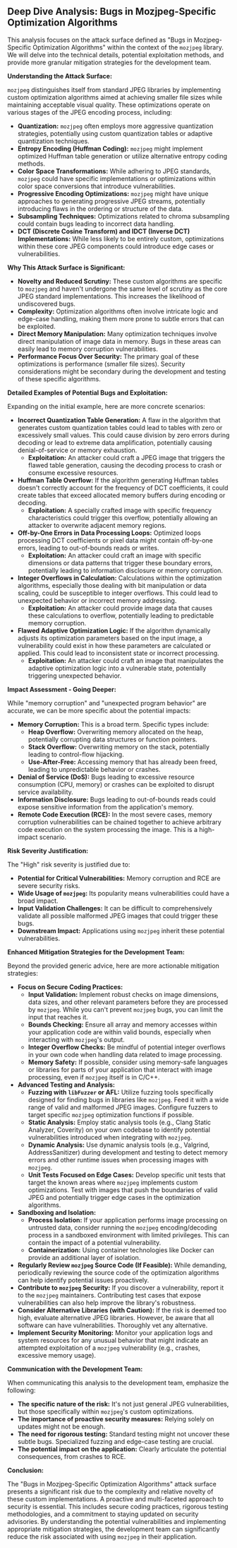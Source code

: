 ## Deep Dive Analysis: Bugs in Mozjpeg-Specific Optimization Algorithms

This analysis focuses on the attack surface defined as "Bugs in Mozjpeg-Specific Optimization Algorithms" within the context of the `mozjpeg` library. We will delve into the technical details, potential exploitation methods, and provide more granular mitigation strategies for the development team.

**Understanding the Attack Surface:**

`mozjpeg` distinguishes itself from standard JPEG libraries by implementing custom optimization algorithms aimed at achieving smaller file sizes while maintaining acceptable visual quality. These optimizations operate on various stages of the JPEG encoding process, including:

* **Quantization:**  `mozjpeg` often employs more aggressive quantization strategies, potentially using custom quantization tables or adaptive quantization techniques.
* **Entropy Encoding (Huffman Coding):** `mozjpeg` might implement optimized Huffman table generation or utilize alternative entropy coding methods.
* **Color Space Transformations:** While adhering to JPEG standards, `mozjpeg` could have specific implementations or optimizations within color space conversions that introduce vulnerabilities.
* **Progressive Encoding Optimizations:** `mozjpeg` might have unique approaches to generating progressive JPEG streams, potentially introducing flaws in the ordering or structure of the data.
* **Subsampling Techniques:**  Optimizations related to chroma subsampling could contain bugs leading to incorrect data handling.
* **DCT (Discrete Cosine Transform) and IDCT (Inverse DCT) Implementations:** While less likely to be entirely custom, optimizations within these core JPEG components could introduce edge cases or vulnerabilities.

**Why This Attack Surface is Significant:**

* **Novelty and Reduced Scrutiny:** These custom algorithms are specific to `mozjpeg` and haven't undergone the same level of scrutiny as the core JPEG standard implementations. This increases the likelihood of undiscovered bugs.
* **Complexity:** Optimization algorithms often involve intricate logic and edge-case handling, making them more prone to subtle errors that can be exploited.
* **Direct Memory Manipulation:** Many optimization techniques involve direct manipulation of image data in memory. Bugs in these areas can easily lead to memory corruption vulnerabilities.
* **Performance Focus Over Security:** The primary goal of these optimizations is performance (smaller file sizes). Security considerations might be secondary during the development and testing of these specific algorithms.

**Detailed Examples of Potential Bugs and Exploitation:**

Expanding on the initial example, here are more concrete scenarios:

* **Incorrect Quantization Table Generation:** A flaw in the algorithm that generates custom quantization tables could lead to tables with zero or excessively small values. This could cause division by zero errors during decoding or lead to extreme data amplification, potentially causing denial-of-service or memory exhaustion.
    * **Exploitation:** An attacker could craft a JPEG image that triggers the flawed table generation, causing the decoding process to crash or consume excessive resources.
* **Huffman Table Overflow:**  If the algorithm generating Huffman tables doesn't correctly account for the frequency of DCT coefficients, it could create tables that exceed allocated memory buffers during encoding or decoding.
    * **Exploitation:** A specially crafted image with specific frequency characteristics could trigger this overflow, potentially allowing an attacker to overwrite adjacent memory regions.
* **Off-by-One Errors in Data Processing Loops:**  Optimized loops processing DCT coefficients or pixel data might contain off-by-one errors, leading to out-of-bounds reads or writes.
    * **Exploitation:** An attacker could craft an image with specific dimensions or data patterns that trigger these boundary errors, potentially leading to information disclosure or memory corruption.
* **Integer Overflows in Calculation:** Calculations within the optimization algorithms, especially those dealing with bit manipulation or data scaling, could be susceptible to integer overflows. This could lead to unexpected behavior or incorrect memory addressing.
    * **Exploitation:**  An attacker could provide image data that causes these calculations to overflow, potentially leading to predictable memory corruption.
* **Flawed Adaptive Optimization Logic:** If the algorithm dynamically adjusts its optimization parameters based on the input image, a vulnerability could exist in how these parameters are calculated or applied. This could lead to inconsistent state or incorrect processing.
    * **Exploitation:** An attacker could craft an image that manipulates the adaptive optimization logic into a vulnerable state, potentially triggering unexpected behavior.

**Impact Assessment - Going Deeper:**

While "memory corruption" and "unexpected program behavior" are accurate, we can be more specific about the potential impacts:

* **Memory Corruption:** This is a broad term. Specific types include:
    * **Heap Overflow:** Overwriting memory allocated on the heap, potentially corrupting data structures or function pointers.
    * **Stack Overflow:** Overwriting memory on the stack, potentially leading to control-flow hijacking.
    * **Use-After-Free:** Accessing memory that has already been freed, leading to unpredictable behavior or crashes.
* **Denial of Service (DoS):**  Bugs leading to excessive resource consumption (CPU, memory) or crashes can be exploited to disrupt service availability.
* **Information Disclosure:**  Bugs leading to out-of-bounds reads could expose sensitive information from the application's memory.
* **Remote Code Execution (RCE):** In the most severe cases, memory corruption vulnerabilities can be chained together to achieve arbitrary code execution on the system processing the image. This is a high-impact scenario.

**Risk Severity Justification:**

The "High" risk severity is justified due to:

* **Potential for Critical Vulnerabilities:** Memory corruption and RCE are severe security risks.
* **Wide Usage of `mozjpeg`:** Its popularity means vulnerabilities could have a broad impact.
* **Input Validation Challenges:**  It can be difficult to comprehensively validate all possible malformed JPEG images that could trigger these bugs.
* **Downstream Impact:** Applications using `mozjpeg` inherit these potential vulnerabilities.

**Enhanced Mitigation Strategies for the Development Team:**

Beyond the provided generic advice, here are more actionable mitigation strategies:

* **Focus on Secure Coding Practices:**
    * **Input Validation:** Implement robust checks on image dimensions, data sizes, and other relevant parameters before they are processed by `mozjpeg`. While you can't prevent `mozjpeg` bugs, you can limit the input that reaches it.
    * **Bounds Checking:**  Ensure all array and memory accesses within your application code are within valid bounds, especially when interacting with `mozjpeg`'s output.
    * **Integer Overflow Checks:** Be mindful of potential integer overflows in your own code when handling data related to image processing.
    * **Memory Safety:** If possible, consider using memory-safe languages or libraries for parts of your application that interact with image processing, even if `mozjpeg` itself is in C/C++.
* **Advanced Testing and Analysis:**
    * **Fuzzing with `libFuzzer` or AFL:**  Utilize fuzzing tools specifically designed for finding bugs in libraries like `mozjpeg`. Feed it with a wide range of valid and malformed JPEG images. Configure fuzzers to target specific `mozjpeg` optimization functions if possible.
    * **Static Analysis:** Employ static analysis tools (e.g., Clang Static Analyzer, Coverity) on your own codebase to identify potential vulnerabilities introduced when integrating with `mozjpeg`.
    * **Dynamic Analysis:** Use dynamic analysis tools (e.g., Valgrind, AddressSanitizer) during development and testing to detect memory errors and other runtime issues when processing images with `mozjpeg`.
    * **Unit Tests Focused on Edge Cases:** Develop specific unit tests that target the known areas where `mozjpeg` implements custom optimizations. Test with images that push the boundaries of valid JPEG and potentially trigger edge cases in the optimization algorithms.
* **Sandboxing and Isolation:**
    * **Process Isolation:** If your application performs image processing on untrusted data, consider running the `mozjpeg` encoding/decoding process in a sandboxed environment with limited privileges. This can contain the impact of a potential vulnerability.
    * **Containerization:** Using container technologies like Docker can provide an additional layer of isolation.
* **Regularly Review `mozjpeg` Source Code (If Feasible):** While demanding, periodically reviewing the source code of the optimization algorithms can help identify potential issues proactively.
* **Contribute to `mozjpeg` Security:** If you discover a vulnerability, report it to the `mozjpeg` maintainers. Contributing test cases that expose vulnerabilities can also help improve the library's robustness.
* **Consider Alternative Libraries (with Caution):** If the risk is deemed too high, evaluate alternative JPEG libraries. However, be aware that all software can have vulnerabilities. Thoroughly vet any alternative.
* **Implement Security Monitoring:** Monitor your application logs and system resources for any unusual behavior that might indicate an attempted exploitation of a `mozjpeg` vulnerability (e.g., crashes, excessive memory usage).

**Communication with the Development Team:**

When communicating this analysis to the development team, emphasize the following:

* **The specific nature of the risk:** It's not just general JPEG vulnerabilities, but those specifically within `mozjpeg`'s custom optimizations.
* **The importance of proactive security measures:** Relying solely on updates might not be enough.
* **The need for rigorous testing:**  Standard testing might not uncover these subtle bugs. Specialized fuzzing and edge-case testing are crucial.
* **The potential impact on the application:** Clearly articulate the potential consequences, from crashes to RCE.

**Conclusion:**

The "Bugs in Mozjpeg-Specific Optimization Algorithms" attack surface presents a significant risk due to the complexity and relative novelty of these custom implementations. A proactive and multi-faceted approach to security is essential. This includes secure coding practices, rigorous testing methodologies, and a commitment to staying updated on security advisories. By understanding the potential vulnerabilities and implementing appropriate mitigation strategies, the development team can significantly reduce the risk associated with using `mozjpeg` in their application.

